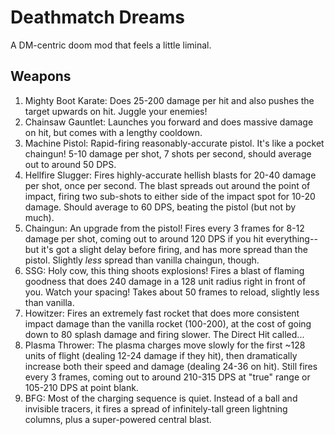 # Deathmatch Dreams

A DM-centric doom mod that feels a little liminal.

## Weapons

1. Mighty Boot Karate: Does 25-200 damage per hit and also pushes the target upwards on hit. Juggle your enemies!
2. Chainsaw Gauntlet: Launches you forward and does massive damage on hit, but comes with a lengthy cooldown.
3. Machine Pistol: Rapid-firing reasonably-accurate pistol. It's like a pocket chaingun! 5-10 damage per shot, 7 shots per second, should average out to around 50 DPS.
4. Hellfire Slugger: Fires highly-accurate hellish blasts for 20-40 damage per shot, once per second. The blast spreads out around the point of impact, firing two sub-shots to either side of the impact spot for 10-20 damage. Should average to 60 DPS, beating the pistol (but not by much).
5. Chaingun: An upgrade from the pistol! Fires every 3 frames for 8-12 damage per shot, coming out to around 120 DPS if you hit everything--but it's got a slight delay before firing, and has more spread than the pistol. Slightly *less* spread than vanilla chaingun, though.
6. SSG: Holy cow, this thing shoots explosions! Fires a blast of flaming goodness that does 240 damage in a 128 unit radius right in front of you. Watch your spacing! Takes about 50 frames to reload, slightly less than vanilla.
7. Howitzer: Fires an extremely fast rocket that does more consistent impact damage than the vanilla rocket (100-200), at the cost of going down to 80 splash damage and firing slower. The Direct Hit called...
8. Plasma Thrower: The plasma charges move slowly for the first ~128 units of flight (dealing 12-24 damage if they hit), then dramatically increase both their speed and damage (dealing 24-36 on hit). Still fires every 3 frames, coming out to around 210-315 DPS at "true" range or 105-210 DPS at point blank.
9. BFG: Most of the charging sequence is quiet. Instead of a ball and invisible tracers, it fires a spread of infinitely-tall green lightning columns, plus a super-powered central blast.